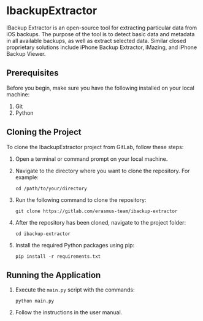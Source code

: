 # IbackupExtractor

IBackup Extractor is an open-source tool for extracting particular data from iOS backups. The purpose of the tool is to detect basic data and metadata in all available backups, as well as extract selected data. Similar closed proprietary solutions include iPhone Backup Extractor, iMazing, and iPhone Backup Viewer.

## Prerequisites

Before you begin, make sure you have the following installed on your local machine:

1. Git
2. Python

## Cloning the Project

To clone the IbackupExtractor project from GitLab, follow these steps:

1. Open a terminal or command prompt on your local machine.

2. Navigate to the directory where you want to clone the repository. For example:

   ```
   cd /path/to/your/directory
   ```

3. Run the following command to clone the repository:

   ```
   git clone https://gitlab.com/erasmus-team/ibackup-extractor
   ```

4. After the repository has been cloned, navigate to the project folder:

   ```
   cd ibackup-extractor
   ```

5. Install the required Python packages using pip:

   ```
   pip install -r requirements.txt
   ```

## Running the Application

1. Execute the `main.py` script with the commands:

   ```
   python main.py
   ```

2. Follow the instructions in the user manual.

